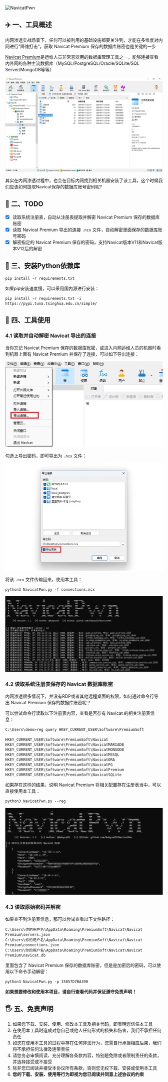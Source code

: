 ![NavicatPwn](https://socialify.git.ci/AabyssZG/NavicatPwn/image?description=1&font=Source+Code+Pro&forks=1&issues=1&language=1&logo=https%3A%2F%2Favatars.githubusercontent.com%2Fu%2F54609266%3Fv%3D4&name=1&owner=1&pattern=Brick+Wall&stargazers=1&theme=Dark)

## ✈️ 一、工具概述

内网渗透实战场景下，任何可以被利用的基础设施都要关注到，才能在多维度对内网进行“降维打击”，获取 Navicat Premium 保存的数据库账密也是关键的一步

[Navicat Premium](https://www.navicat.com)是运维人员非常喜欢用的数据库管理工具之一，能够连接查看内外网的各种主流数据库（MySQL/PostgreSQL/Oracle/SQLite/SQL Server/MongoDB等等）

![Navicat Premium](./img/Navicat.png)

其实在内网渗透过程中，也会在目标内网找到相关机器安装了该工具，这个时候我们应该如何提取Navicat保存的数据库账号密码呢?

## 📝 二、TODO

* [x] 读取系统注册表，自动从注册表提取并解密 Navicat Premium 保存的数据库账密
* [x] 读取 Navicat Premium 导出的连接 `.ncx` 文件，自动解密里面保存的数据库账号密码
* [x] 解密指定的 Navicat Premium 保存的密码，支持Navicat版本V11和Navicat版本V12后的解密

## 🚨 三、安装Python依赖库

```
pip install -r requirements.txt
```

如果pip安装速度慢，可以采用国内源进行安装：

```
pip install -r requirements.txt -i https://pypi.tuna.tsinghua.edu.cn/simple/
```

## 🐉 四、工具使用

### 4.1 读取并自动解密 Navicat 导出的连接

当你忘记 Navicat Premium 保存的数据库账密，或进入内网运维人员的机器时看到机器上面有 Navicat Premium 并保存了连接，可以如下导出连接：

![Navicat-OutLink](./img/Navicat-OutLink.png)

勾选上导出密码，即可导出为 `.ncx` 文件：

![Navicat-OutLink2](./img/Navicat-OutLink2.png)

将该 `.ncx` 文件传输回来，使用本工具：

```
python3 NavicatPwn.py -f connections.ncx
```

![NavicatPwn-1](./img/NavicatPwn-1.png)

### 4.2 读取系统注册表保存的 Navicat 数据库账密

内网渗透很多情况下，并没有RDP或者其他远程桌面的权限，如何通过命令行导出 Navicat Premium 保存的数据库账密呢？

可以尝试命令行读取以下注册表内容，查看是否存有 Navicat 的相关注册表信息：

```
C:\Users\demo>reg query HKEY_CURRENT_USER\Software\PremiumSoft

HKEY_CURRENT_USER\Software\PremiumSoft\Navicat
HKEY_CURRENT_USER\Software\PremiumSoft\NavicatMARIADB
HKEY_CURRENT_USER\Software\PremiumSoft\NavicatMONGODB
HKEY_CURRENT_USER\Software\PremiumSoft\NavicatMSSQL
HKEY_CURRENT_USER\Software\PremiumSoft\NavicatORA
HKEY_CURRENT_USER\Software\PremiumSoft\NavicatPG
HKEY_CURRENT_USER\Software\PremiumSoft\NavicatPremium
HKEY_CURRENT_USER\Software\PremiumSoft\NavicatSQLite
```

如果存在这样的结果，说明 Navicat Premium 将相关配置存在注册表当中，可以直接使用本工具：

```
python3 NavicatPwn.py --reg
```

![NavicatPwn-2](./img/NavicatPwn-2.png)

### 4.3 读取原始密码并解密

如果查不到注册表信息，那可以尝试查看以下文件路径：

```
C:\Users\你的用户名\AppData\Roaming\PremiumSoft\Navicat\Navicat Premium\servers.json
C:\Users\你的用户名\AppData\Roaming\PremiumSoft\Navicat\Navicat Premium\connections.json
C:\Users\你的用户名\AppData\Roaming\PremiumSoft\Navicat\Navicat Premium\navicat.db
```

里面包含了 Navicat Premium 保存的数据库账密，但是是加密后的密码，可以使用以下命令手动解密：

```
python3 NavicatPwn.py -p 15057D7BA390
```

**如果想要修改和使用本项目，请自行查看代码并保证遵守免责声明！**

## 🖐 五、免责声明

1. 如果您下载、安装、使用、修改本工具及相关代码，即表明您信任本工具
2. 在使用本工具时造成对您自己或他人任何形式的损失和伤害，我们不承担任何责任
3. 如您在使用本工具的过程中存在任何非法行为，您需自行承担相应后果，我们将不承担任何法律及连带责任
4. 请您务必审慎阅读、充分理解各条款内容，特别是免除或者限制责任的条款，并选择接受或不接受
5. 除非您已阅读并接受本协议所有条款，否则您无权下载、安装或使用本工具
6. **您的下载、安装、使用等行为即视为您已阅读并同意上述协议的约束**
